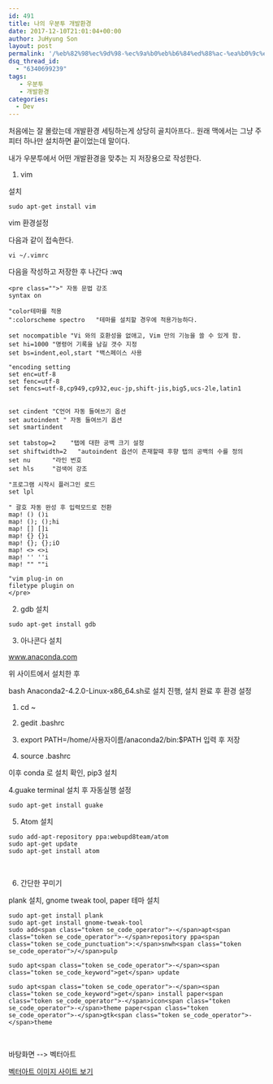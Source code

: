 ```yaml
---
id: 491
title: 나의 우분투 개발환경
date: 2017-12-10T21:01:04+00:00
author: JuHyung Son
layout: post
permalink: '/%eb%82%98%ec%9d%98-%ec%9a%b0%eb%b6%84%ed%88%ac-%ea%b0%9c%eb%b0%9c%ed%99%98%ea%b2%bd/'
dsq_thread_id:
  - "6340699239"
tags:
   - 우분투
   - 개발환경
categories:
  - Dev
---
```


처음에는 잘 몰랐는데 개발환경 세팅하는게 상당히 골치아프다.. 원래 맥에서는 그냥 주피터 하나만 설치하면 끝이었는데 말이다.

내가 우분투에서 어떤 개발환경을 맞추는 지 저장용으로 작성한다.
<ol>
 	<li>vim</li>
</ol>
설치

```
sudo apt-get install vim

```

vim 환경설정

다음과 같이 접속한다.

```
vi ~/.vimrc
```

다음을 작성하고 저장한 후 나간다 :wq
```
<pre class="">" 자동 문법 강조
syntax on

"color테마를 적용
":colorscheme spectro   "테마를 설치할 경우에 적용가능하다.

set nocompatible "Vi 와의 호환성을 없애고, Vim 만의 기능을 쓸 수 있게 함.
set hi=1000 "명령어 기록을 남길 갯수 지정
set bs=indent,eol,start "백스페이스 사용

"encoding setting
set enc=utf-8
set fenc=utf-8
set fencs=utf-8,cp949,cp932,euc-jp,shift-jis,big5,ucs-2le,latin1


set cindent "C언어 자동 들여쓰기 옵션
set autoindent " 자동 들여쓰기 옵션
set smartindent

set tabstop=2    "탭에 대한 공백 크기 설정
set shiftwidth=2   "autoindent 옵션이 존재할때 후향 탭의 공백의 수를 정의
set nu      "라인 번호
set hls     "검색어 강조

"프로그램 시작시 플러그인 로드
set lpl

" 괄호 자동 완성 후 입력모드로 전환
map! () ()i
map! (); ();hi
map! [] []i
map! {} {}i
map! {}; {};iO
map! <> <>i
map! '' ''i
map! "" ""i

"vim plug-in on
filetype plugin on
</pre>
```
2. gdb 설치



```
sudo apt-get install gdb
```

3. 아나콘다 설치

<a href="http://www.anaconda.com">www.anaconda.com</a>

위 사이트에서 설치한 후

bash Anaconda2-4.2.0-Linux-x86_64.sh로 설치 진행, 설치 완료 후 환경 설정

1) cd ~

2) gedit .bashrc

3) export PATH=/home/사용자이름/anaconda2/bin:$PATH 입력 후 저장

4) source .bashrc

이후 conda 로 설치 확인, pip3 설치

4.guake terminal 설치 후 자동실행 설정
```
sudo apt-get install guake
```

5. Atom 설치
<pre class=""><code class="language-obj-c" data-lang="obj-c">sudo add-apt-repository ppa:webupd8team/atom
sudo apt-get update
sudo apt-get install atom</code></pre>
&nbsp;

6. 간단한 꾸미기

plank 설치, gnome tweak tool, paper 테마 설치

```
sudo apt-get install plank
sudo apt-get install gnome-tweak-tool
sudo add<span class="token se_code_operator">-</span>apt<span class="token se_code_operator">-</span>repository ppa<span class="token se_code_punctuation">:</span>snwh<span class="token se_code_operator">/</span>pulp

sudo apt<span class="token se_code_operator">-</span><span class="token se_code_keyword">get</span> update

sudo apt<span class="token se_code_operator">-</span><span class="token se_code_keyword">get</span> install paper<span class="token se_code_operator">-</span>icon<span class="token se_code_operator">-</span>theme paper<span class="token se_code_operator">-</span>gtk<span class="token se_code_operator">-</span>theme
```

&nbsp;

바탕화면 --&gt; 벡터아트

<a href="http://wallpaperswide.com/vector_art-desktop-wallpapers">벡터아트 이미지 사이트 보기</a>
<div class="grammarly-disable-indicator"></div>
<div class="grammarly-disable-indicator"></div>
